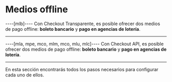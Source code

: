 # Medios offline

----[mlb]----
Con Checkout Transparente, es posible ofrecer dos medios de pago offline: **boleto bancario** y **pago en agencias de lotería**.

------------
----[mla, mpe, mco, mlm, mco, mlu, mlc]----
Con Checkout API, es posible ofrecer dos medios de pago offline: **boleto bancario** y **pago en agencias de lotería**.

------------

En esta sección encontrarás todos los pasos necesarios para configurar cada uno de ellos.